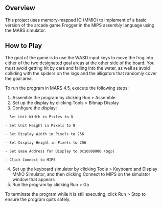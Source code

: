 ## Overview
This project uses memory-mapped IO (MMIO) to implement of a basic version of the arcade game Frogger in the MIPS assembly language using the MARS simulator. 

## How to Play
The goal of the game is to use the WASD input keys to move the frog into either of the two designated goal areas at the other side of the board. You must avoid getting hit by cars and falling into the water, as well as avoid colliding with the spiders on the logs and the alligators that randomly cover the goal area.

To run the program in MARS 4.5, execute the following steps:
  1. Assemble the program by clicking Run > Assemble
  2. Set up the display by clicking Tools > Bitmap Display
  3. Configure the display:
  
    - Set Unit Width in Pixles to 8
    
    - Set Unit Height in Pixels to 8
    
    - Set Display Width in Pixels to 256
    
    - Set Display Height in Pixels to 256
    
    - Set Base Address for Display to 0x10008000 ($gp)
    
    - Click Connect to MIPS
    
  4. Set up the keyboard simulator by clicking Tools > Keyboard and Display MMIO Simulator, and then clicking Connect to MIPS on the simulator window that appears
  5. Run the program by clicking Run > Go

To terminate the program while it is still executing, click Run > Stop to ensure the program quits safely.
